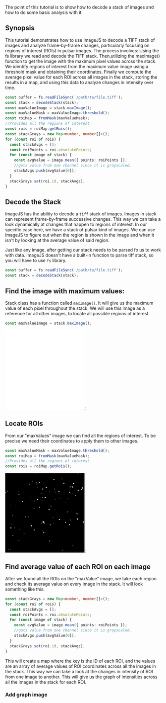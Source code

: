 The point of this tutorial is to show how to decode a stack of images and how to do some basic analysis with it.

## Synopsis

This tutorial demonstrates how to use ImageJS to decode a TIFF stack of images and analyze frame-by-frame changes, particularly focusing on regions of interest (ROIs) in pulsar images. The process involves:
Using the fs library we read and decode the TIFF stack.
Then,utilizing the maxImage() function to get the image with the maximum pixel values across the stack.
We identify regions of interest from the maximum value image using a threshold mask and obtaining their coordinates.
Finally we compute the average pixel value for each ROI across all images in the stack, storing the results in a map, and using this data to analyze changes in intensity over time.

```ts
const buffer = fs.readFileSync('/path/to/file.tiff');
const stack = decodeStack(stack);
const maxValueImage = stack.maxImage();
const maxValueMask = maxValueImage.threshold();
const roiMap = fromMask(maxValueMask);
//Provides all the regions of interest
const rois = roiMap.getRois();
const stackGrays = new Map<number, number[]>();
for (const roi of rois) {
  const stackAvgs = [];
  const roiPoints = roi.absolutePoints;
  for (const image of stack) {
    const avgValue = image.mean({ points: roiPoints });
    //gets value from one channel since it is grayscaled.
    stackAvgs.push(avgValue[0]);
  }
  stackGrays.set(roi.id, stackAvgs);
}
```

## Decode the Stack

ImageJS has the ability to decode a `tiff` stack of images. Images in stack can represent frame-by-frame successive changes. This way we can take a look dynamically at changes that happen to regions of interest.
In our specific case here, we have a stack of pulsar kind of images. We can use ImageJS to figure out when the region is shown in the image and when it isn't by looking at the average value of said region.

Just like any image, after getting our stack needs to be parsed fo us to work with data. ImageJS doesn't have a built-in function to parse tiff stack, so you will have to use
`fs` library.

```ts
const buffer = fs.readFileSync('/path/to/file.tiff');
const stack = decodeStack(stack);
```

## Find the image with maximum values:

Stack class has a function called `maxImage()`. It will give us the maximum value of each pixel throughout the stack. We will use this image as a reference for all other images, to locate all possible regions of interest.

```ts
const maxValueImage = stack.maxImage();
```

![Image](./images/stackAvg/maxImage.png);

## Locate ROIs

From our "maxValues" image we can find all the regions of interest. To be precise we need their coordinates to apply them to other images.

```ts
const maxValueMask = maxValueImage.threshold();
const roiMap = fromMask(maxValueMask);
//Provides all the regions of interest
const rois = roiMap.getRois();
```

![Mask](./images/stackAvg/maxMask.png);

## Find average value of each ROI on each image

After we found all the ROIs on the "maxValue" image, we take each region and check its average value on every image in the stack.
It will look something like this:

```ts
const stackGrays = new Map<number, number[]>();
for (const roi of rois) {
  const stackAvgs = [];
  const roiPoints = roi.absolutePoints;
  for (const image of stack) {
    const avgValue = image.mean({ points: roiPoints });
    //gets value from one channel since it is grayscaled.
    stackAvgs.push(avgValue[0]);
  }
  stackGrays.set(roi.id, stackAvgs);
}
```

This will create a map where the key is the ID of each ROI, and the values are an array of average values of ROI coordinates across all the images in the stack.
This way we can take a look at the changes in intensity of ROI from one image to another.
This will give us the graph of intensities across all the images in the stack for each ROI.

### Add graph image
